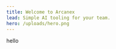 ```yaml
---
title: Welcome to Arcanex
lead: Simple AI tooling for your team.
hero: /uploads/hero.png
---
```

hello
